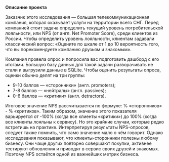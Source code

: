 <b>Описание проекта</b>

Заказчик этого исследования — большая телекоммуникационная компания, которая оказывает услуги на территории всего СНГ. Перед компанией стоит задача определить текущий уровень потребительской лояльности, или NPS (от англ. Net Promoter Score), среди клиентов из России. 
Чтобы определить уровень лояльности, клиентам задавали классический вопрос: «Оцените по шкале от 1 до 10 вероятность того, что вы порекомендуете компанию друзьям и знакомым».

Компания провела опрос и попросила вас подготовить дашборд с его итогами. Большую базу данных для такой задачи разворачивать не стали и выгрузили данные в SQLite. 
Чтобы оценить результаты опроса, оценки обычно делят на три группы:
- 9-10 баллов — «cторонники» (англ. promoters);
- 7-8 баллов — «нейтралы» (англ. passives);
- 0-6 баллов — «критики» (англ. detractors).

Итоговое значение NPS рассчитывается по формуле: % «сторонников» - % «критиков».
Таким образом, значение этого показателя варьируется от -100% (когда все клиенты «критики») до 100% (когда все клиенты лояльны к сервису). Но это крайние случаи, 
которые редко встретишь на практике. 
Интерпретируя результаты NPS-опросов, следует также помнить, что само значение мало о чём говорит. Однако исследования показывают, что клиенты-сторонники полезны 
любому бизнесу. Они чаще других повторно совершают покупки, активнее тестируют обновления и приводят в сервис 
своих друзей и знакомых. Поэтому NPS остаётся одной из важнейших метрик бизнеса. 
